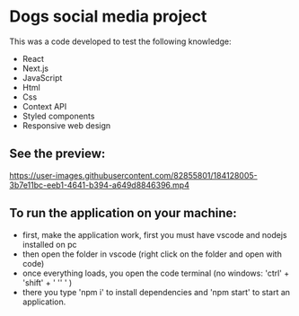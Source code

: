 # Dogs social media project

This was a code developed to test the following knowledge:

- React
- Next.js
- JavaScript
- Html
- Css
- Context API
- Styled components
- Responsive web design

## See the preview:

https://user-images.githubusercontent.com/82855801/184128005-3b7e11bc-eeb1-4641-b394-a649d8846396.mp4

## To run the application on your machine:

- first, make the application work, first you must have vscode and nodejs installed on pc
- then open the folder in vscode (right click on the folder and open with code)
- once everything loads, you open the code terminal (no windows: 'ctrl' + 'shift' + ' '' ' )
- there you type 'npm i' to install dependencies and 'npm start' to start an application.
